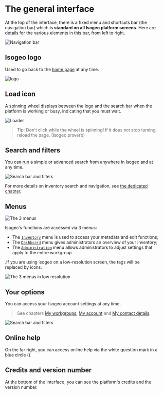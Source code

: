 # The general interface

At the top of the interface, there is a fixed menu and shortcuts bar (the navigation bar) which is **standard on all Isogeo platform screens**. Here are details for the various elements in this bar, from left to right.

![Navigation bar](/images/tdb_metrics.gif "Shortcuts and menus standard on all platform screens")

## Isogeo logo

Used to go back to the [home page](http://app.isogeo.com) at any time.

![logo](https://app.isogeo.com/images/logo_isogeo_mini.png "Isogeo logo")

## Load icon

A spinning wheel displays between the logo and the search bar when the platform is working or busy, indicating that you must wait.

![Loader](/images/loader.gif "Load icon")

> Tip: Don't click while the wheel is spinning! If it does not stop turning, reload the page. (Isogeo proverb)

## Search and filters

You can run a simple or advanced search from anywhere in Isogeo and at any time.

![Search bar and filters](/images/search_bar_filters_empty.png "Running a simple or advanced search at any time")

For more details on inventory search and navigation, see [the dedicated chapter](/en/features/inventory/search.html).

## Menus

![The 3 menus](/images/all_header_bar_menus.png "Inventory, Dashboard and Administration")

Isogeo's functions are accessed via 3 menus:

* The [`Inventory`](/en/settings/inventory.html) menu is used to access your metadata and edit functions;
* The [`Dashboard`](/en/settings/dashboard.html) menu gives administrators an overview of your inventory;
* The [`Administration`](/en/settings/administration.html) menu allows administrators to adjust settings that apply to the entire workgroup

.If you are using Isogeo on a low-resolution screen, the tags will be replaced by icons.

![The 3 menus in low resolution](/images/all_header_bar_menus_low_resolution.png "The Inventory, Dashboard or Administration icons for low-resolution displays")

## Your options

You can access your Isogeo account settings at any time.

> See chapters [My workgroups](/en/start/group_switch.html), [My account](/en/start/account.html) and [My contact details](/en/start/user_coordinates.html).

![Search bar and filters](/images/all_header_user_dropdown.png "Running a simple or advanced search at any time")

## Online help

On the far right, you can access online help via the white question mark in a blue circle (<i class="fa fa-question-circle"></i>).

## Credits and version number

At the bottom of the interface, you can see the platform's credits and the version number.
